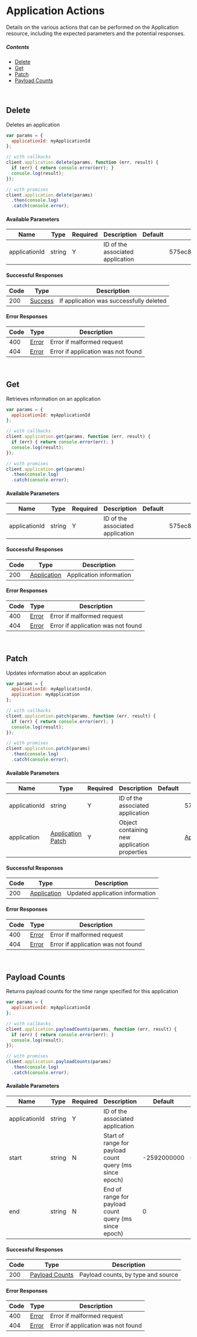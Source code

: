 # Application Actions

Details on the various actions that can be performed on the
Application resource, including the expected
parameters and the potential responses.

##### Contents

*   [Delete](#delete)
*   [Get](#get)
*   [Patch](#patch)
*   [Payload Counts](#payload-counts)

<br/>

## Delete

Deletes an application

```javascript
var params = {
  applicationId: myApplicationId
};

// with callbacks
client.application.delete(params, function (err, result) {
  if (err) { return console.error(err); }
  console.log(result);
});

// with promises
client.application.delete(params)
  .then(console.log)
  .catch(console.error);
```

#### Available Parameters

| Name | Type | Required | Description | Default | Example |
| ---- | ---- | -------- | ----------- | ------- | ------- |
| applicationId | string | Y | ID of the associated application |  | 575ec8687ae143cd83dc4a97 |

#### Successful Responses

| Code | Type | Description |
| ---- | ---- | ----------- |
| 200 | [Success](_schemas.md#success) | If application was successfully deleted |

#### Error Responses

| Code | Type | Description |
| ---- | ---- | ----------- |
| 400 | [Error](_schemas.md#error) | Error if malformed request |
| 404 | [Error](_schemas.md#error) | Error if application was not found |

<br/>

## Get

Retrieves information on an application

```javascript
var params = {
  applicationId: myApplicationId
};

// with callbacks
client.application.get(params, function (err, result) {
  if (err) { return console.error(err); }
  console.log(result);
});

// with promises
client.application.get(params)
  .then(console.log)
  .catch(console.error);
```

#### Available Parameters

| Name | Type | Required | Description | Default | Example |
| ---- | ---- | -------- | ----------- | ------- | ------- |
| applicationId | string | Y | ID of the associated application |  | 575ec8687ae143cd83dc4a97 |

#### Successful Responses

| Code | Type | Description |
| ---- | ---- | ----------- |
| 200 | [Application](_schemas.md#application) | Application information |

#### Error Responses

| Code | Type | Description |
| ---- | ---- | ----------- |
| 400 | [Error](_schemas.md#error) | Error if malformed request |
| 404 | [Error](_schemas.md#error) | Error if application was not found |

<br/>

## Patch

Updates information about an application

```javascript
var params = {
  applicationId: myApplicationId,
  application: myApplication
};

// with callbacks
client.application.patch(params, function (err, result) {
  if (err) { return console.error(err); }
  console.log(result);
});

// with promises
client.application.patch(params)
  .then(console.log)
  .catch(console.error);
```

#### Available Parameters

| Name | Type | Required | Description | Default | Example |
| ---- | ---- | -------- | ----------- | ------- | ------- |
| applicationId | string | Y | ID of the associated application |  | 575ec8687ae143cd83dc4a97 |
| application | [Application Patch](_schemas.md#application-patch) | Y | Object containing new application properties |  | [Application Patch Example](_schemas.md#application-patch-example) |

#### Successful Responses

| Code | Type | Description |
| ---- | ---- | ----------- |
| 200 | [Application](_schemas.md#application) | Updated application information |

#### Error Responses

| Code | Type | Description |
| ---- | ---- | ----------- |
| 400 | [Error](_schemas.md#error) | Error if malformed request |
| 404 | [Error](_schemas.md#error) | Error if application was not found |

<br/>

## Payload Counts

Returns payload counts for the time range specified for this application

```javascript
var params = {
  applicationId: myApplicationId
};

// with callbacks
client.application.payloadCounts(params, function (err, result) {
  if (err) { return console.error(err); }
  console.log(result);
});

// with promises
client.application.payloadCounts(params)
  .then(console.log)
  .catch(console.error);
```

#### Available Parameters

| Name | Type | Required | Description | Default | Example |
| ---- | ---- | -------- | ----------- | ------- | ------- |
| applicationId | string | Y | ID of the associated application |  | 575ec8687ae143cd83dc4a97 |
| start | string | N | Start of range for payload count query (ms since epoch) | -2592000000 | 0 |
| end | string | N | End of range for payload count query (ms since epoch) | 0 | 1465790400000 |

#### Successful Responses

| Code | Type | Description |
| ---- | ---- | ----------- |
| 200 | [Payload Counts](_schemas.md#payload-counts) | Payload counts, by type and source |

#### Error Responses

| Code | Type | Description |
| ---- | ---- | ----------- |
| 400 | [Error](_schemas.md#error) | Error if malformed request |
| 404 | [Error](_schemas.md#error) | Error if application was not found |
